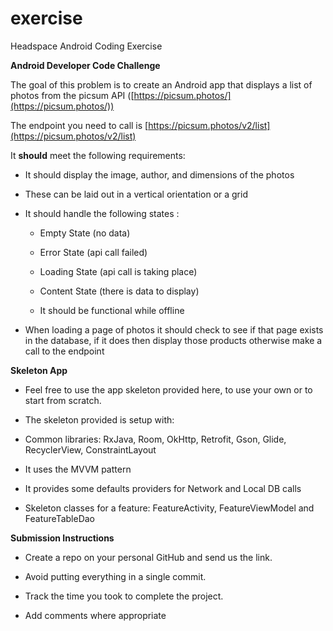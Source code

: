 # exercise
Headspace Android Coding Exercise


**Android Developer Code Challenge**


The goal of this problem is to create an Android app that displays a list of photos from the picsum API ([https://picsum.photos/](https://picsum.photos/))


The endpoint you need to call is [https://picsum.photos/v2/list](https://picsum.photos/v2/list)


It **should** meet the following requirements:


- It should display the image, author, and dimensions of the photos

- These can be laid out in a vertical orientation or a grid

- It should handle the following states :
    
	- Empty State (no data)
    
	- Error State (api call failed)
    
	- Loading State (api call is taking place)
    
	- Content State (there is data to display)

	- It should be functional while offline
	
- When loading a page of photos it should check to see if that page exists in the database, if it does then display those products otherwise make a call to the endpoint


**Skeleton App**


- Feel free to use the app skeleton provided here, to use your own or to start from scratch.

- The skeleton provided is setup with:
   
 - Common libraries: RxJava, Room, OkHttp, Retrofit, Gson, Glide, RecyclerView, ConstraintLayout
    
- It uses the MVVM pattern
    
- It provides some defaults providers for Network and Local DB calls
    
- Skeleton classes for a feature: FeatureActivity, FeatureViewModel and FeatureTableDao


**Submission Instructions**


- Create a repo on your personal GitHub and send us the link.

- Avoid putting everything in a single commit.
- Track the time you took to complete the project.

- Add comments where appropriate
